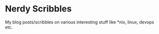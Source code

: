 Nerdy Scribbles
======================


My blog posts/scribbles on various interesting stuff like \*nix, linux, devops etc.

